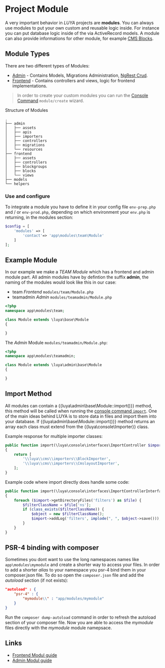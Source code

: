 # Project Module

A very important behavior in *LUYA* projects are **modules**. You can always use modules to put your own custom and reusable logic inside. For instance you can put database logic inside of the via ActiveRecord models. A module can also provide informations for other module, for example [CMS Blocks](app-blocks.md). 

## Module Types

There are two different types of Modules:

+ [Admin](app-admin-module.md) - Contains Models, Migrations Administration, [NgRest Crud](ngrest-concept.md).
+ [Frontend](app-module-frontend.md) - Contains controllers and views, logic for frontend implementations.

> In order to create your custom modules you can run the [Console Command](luya-console.md) `module/create` wizard.

Structure of Modules

```
.
├── admin
│   ├── assets
│   ├── apis
│   ├── importers
│   ├── controllers
│   ├── migrations
│   └── resources
├── frontend
│   ├── assets
│   ├── controllers
│   ├── blockgroups
│   ├── blocks
│   └── views
├── models
└── helpers
```

### Use and configure

To integrate a module you have to define it in your config file `env-prep.php` and / or `env-prod.php`, depending on which environment your `env.php` is returning, in the modules section:

```php
$config = [
    'modules' => [
        'contact'=> 'app\modules\team\Module'
    ]
];
``` 

## Example Module

In our example we make a *TEAM Module* which has a frontend and admin module part. All admin modules have by defintion the suffix **admin**, the naming of the modules would look like this in our case:

+ team *Frontend* `modules/team/Module.php`
+ teamadmin *Admin* `modules/teamadmin/Module.php`


```php
<?php
namespace app\modules\team;

class Module extends \luya\base\Module
{

}
```

The *Admin* Module `modules/teamadmin/Module.php`:

```php
<?php
namespace app\modules\teamadmin;

class Module extends \luya\admin\base\Module
{

}
```


## Import Method

All modules can contain a {{luya\admin\base\Module::import()}} method, this method will be called when running the [console command `import`](luya-console.md). One of the main ideas behind LUYA is to store data in files and import them into your database. If {{luya\admin\base\Module::import()}} method returns an array each class must extend from the {{luya\console\Importer}} class.

Example response for multiple importer classes:

```php
public function import(\luya\console\interfaces\ImportController $import)
{
    return [
        '\\luya\\cms\\importers\\BlockImporter',
        '\\luya\\cms\\importers\\CmslayoutImporter',
    ];
}
```

Example code where import directly does handle some code:

```php
public function import(\luya\console\interfaces\ImportControllerInterface $import)
{
    foreach ($import->getDirectoryFiles('filters') as $file) {
        $filterClassName = $file['ns'];
        if (class_exists($filterClassName)) {
            $object = new $filterClassName();
            $import->addLog('filters', implode(", ", $object->save()));
        }
    }
}
```

## PSR-4 binding with composer

Sometimes you dont want to use the long namespaces names like `app\modules\mymodule` and create a shorter way to access your files. In order to add a shorter *alias* to your namespace you psr-4 bind them in your composer.json file. To do so open the `composer.json` file and add the *autoload* section (if not exists):

```json
"autoload" : {
    "psr-4" : {
        "mymodule\\" : "app/modules/mymodule"
    }
}
```

Run the `composer dump-autoload` command in order to refresh the autoload section of your composer file. Now you are able to access the *mymodule* files directly with the *mymodule* module namepsace.

## Links

+ [Frontend Modul guide](app-module-frontend.md)
+ [Admin Modul guide](app-admin-module.md)
